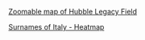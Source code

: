 [Zoomable map of Hubble Legacy Field](https://hopperrr.github.io/hubble/index.html)

[Surnames of Italy - Heatmap](https://hopperrr.github.io/surnames_heatmap/)
